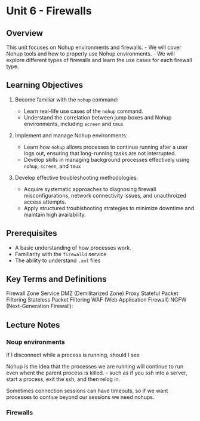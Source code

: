 # Unit 6 - Firewalls

## Overview

This unit focuses on Nohup environments and firewalls.
	- We will cover Nohup tools and how to properly use Nohup environments.
	- We will explore different types of firewalls and learn the use cases for each firewall type.

## Learning Objectives

1. Become familiar with the `nohup` command:
	- Learn real-life use cases of the `nohup` command.
	- Understand the correlation between jump boxes and Nohup environments, including
	`screen` and `tmux`

2. Implement and manage Nohup environments:
	- Learn how `nohup` allows processes to continue running after a user logs out,
	ensuring that long-running tasks are not interrupted.
	- Develop skills in managing background processes effectively using `nohup`,
	`screen`, and `tmux`

3. Develop effective troubleshooting methodologies:
	- Acquire systematic approaches to diagnosing firewall misconfigurations,
	network connectivity issues, and unauthroized access attempts.
	- Apply structured troublshooting strategies to minimize downtime and maintain
	high availability.

## Prerequisites

- A basic understanding of how processes work.
- Familiarity with the `firewalld` service
- The ability to understand `.xml` files

## Key Terms and Definitions

Firewall
Zone
Service
DMZ (Demilitarized Zone)
Proxy
Stateful Packet Filtering
Stateless Packet Filtering
WAF (Web Application Firewall)
NGFW (Next-Generation Firewall):

## Lecture Notes

### Noup environments

If I disconnect while a process is running, should I see 

Nohup is the idea that the processes we are running will continue to run
even whent the parent process is killed.
	- such as if you ssh into a server, start a process, exit the ssh, 
	and then relog in.

Sometimes connection sessions can have timeouts, so if we want processes
to contiue beyond our sessions we need nohups.


### Firewalls

